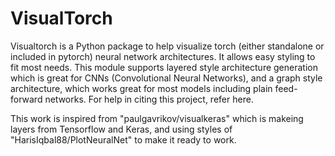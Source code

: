 # VisualTorch
Visualtorch is a Python package to help visualize torch (either standalone or included in pytorch) neural network architectures. It allows easy styling to fit most needs. This module supports layered style architecture generation which is great for CNNs (Convolutional Neural Networks), and a graph style architecture, which works great for most models including plain feed-forward networks. For help in citing this project, refer here.

This work is inspired from "paulgavrikov/visualkeras" which is makeing layers from Tensorflow and Keras, and using styles of "HarisIqbal88/PlotNeuralNet" to make it ready to work.
